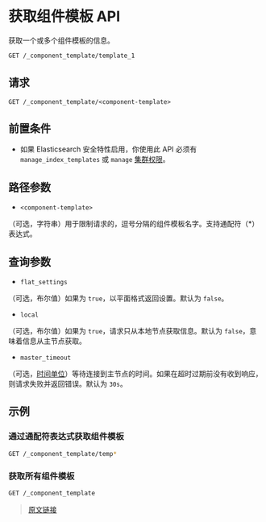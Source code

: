 # 获取组件模板 API

获取一个或多个组件模板的信息。

```bash
GET /_component_template/template_1
```

## 请求

`GET /_component_template/<component-template>`

## 前置条件

- 如果 Elasticsearch 安全特性启用，你使用此 API 必须有 `manage_index_templates` 或 `manage` [集群权限](/secure_the_elastic_statck/user_authorization/security_privileges?id=集群权限)。

## 路径参数

- `<component-template>`

（可选，字符串）用于限制请求的，逗号分隔的组件模板名字。支持通配符（*）表达式。

## 查询参数

- `flat_settings`

（可选，布尔值）如果为 `true`，以平面格式返回设置。默认为 `false`。

- `local`

（可选，布尔值）如果为 `true`，请求只从本地节点获取信息。默认为 `false`，意味着信息从主节点获取。

- `master_timeout`

（可选，[时间单位](/rest_apis/api_convention/common_options?id=时间单位)）等待连接到主节点的时间。如果在超时过期前没有收到响应，则请求失败并返回错误。默认为 `30s`。

## 示例

### 通过通配符表达式获取组件模板

```bash
GET /_component_template/temp*
```

### 获取所有组件模板

```bash
GET /_component_template
```

> [原文链接](https://www.elastic.co/guide/en/elasticsearch/reference/current/getting-component-templates.html#getting-component-templates)
